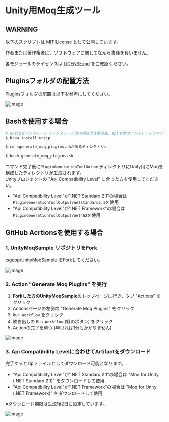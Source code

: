 # Unity用Moq生成ツール

## WARNING
以下のスクリプトは [MIT License](../LICENSE.md) として公開しています。

作者または著作権者は、ソフトウェアに関してなんら責任を負いません。

各モジュールのライセンスは [LICENSE.md](./LICENSE.md) をご確認ください。

## Pluginsフォルダの配置方法
Pluginsフォルダの配置は以下を参考にしてください。

![image](https://user-images.githubusercontent.com/19503967/208157980-9371e01a-8ca5-41df-ba6e-df9ff80f5a91.png)


## Bashを使用する場合
```bash
# unzipをインストール (インストール済の場合は省略可能、aptや他のインストールコマンドでも化)
$ brew install unzip

$ cd <generate_moq_plugins.shがあるディレクトリ>

$ bash generate_moq_plugins.sh
```

コマンド完了後に`PluginGenerationToolOutput`ディレクトリにUnity用にMoqを構成したディレクトリが生成されます。  
Unityプロジェクトの "Api Compatibility Level" に合った方を使用してください。

- "Api Compatibility Level"が".NET Standard 2.1"の場合は`PluginGenerationToolOutput/netstandard2.1`を使用
- "Api Compatibility Level"が".NET Framework"の場合は`PluginGenerationToolOutput/net462`を使用

## GitHub Acrtionsを使用する場合
### 1. UnityMoqSample リポジトリをFork
[tsgcpp/UnityMoqSample](https://github.com/tsgcpp/UnityMoqSample) をForkしてください。

![image](https://user-images.githubusercontent.com/19503967/208222990-f9e0969c-b6d8-48ae-87e5-f2f606d3609f.png)

### 2. Action "Generate Moq Plugins" を実行
1. **Forkした方のUnityMoqSample**のトップページに行き、タブ "Actions" をクリック
2. Actionsページの左側の "Generate Moq Plugins" をクリック
3. `Run Workflow` をクリック
4. 吹き出しの `Run Workflow` (緑のボタン) をクリック
5. Actionの完了を待つ (早ければ1分もかかりません)

![image](https://user-images.githubusercontent.com/19503967/208223302-5eab2d58-67a4-4135-be0b-060ee5cc6de7.png)

### 3. Api Compatibility Levelに合わせてArtifactをダウンロード
完了するとzipファイルとしてダウンロード可能となります。

- "Api Compatibility Level"が".NET Standard 2.1"の場合は "Moq for Unity (.NET Standard 2.1)" をダウンロードして使用
- "Api Compatibility Level"が".NET Framework"の場合は "Moq for Unity (.NET Framework)" をダウンロードして使用

※ダウンロード期限は生成後2日に設定しています。

![image](https://user-images.githubusercontent.com/19503967/208224240-1a5fda0d-eec3-4649-bb07-e0cd6565baa1.png)
